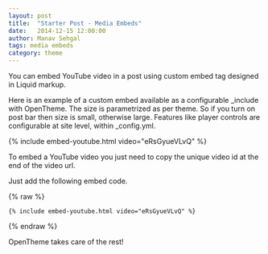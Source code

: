 ```yaml
---
layout: post                
title:  "Starter Post - Media Embeds"      
date:   2014-12-15 12:00:00  
author: Manav Sehgal        
tags: media embeds    
category: theme
---
```


You can embed YouTube video in a post using custom embed tag designed in Liquid markup.

Here is an example of a custom embed available as a configurable _include with OpenTheme.
The size is parametrized as per theme. So if you turn on post bar then size is small, otherwise large. 
Features like player controls are configurable at site level, within _config.yml.

{% include embed-youtube.html video="eRsGyueVLvQ" %}

To embed a YouTube video you just need to copy the unique video id at the end of the video url.

Just add the following embed code.

{% raw  %}
```
{% include embed-youtube.html video="eRsGyueVLvQ" %}
```
{% endraw %}


OpenTheme takes care of the rest!
